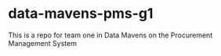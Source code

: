 # data-mavens-pms-g1
This is a repo for team one in Data Mavens on the Procurement Management System
